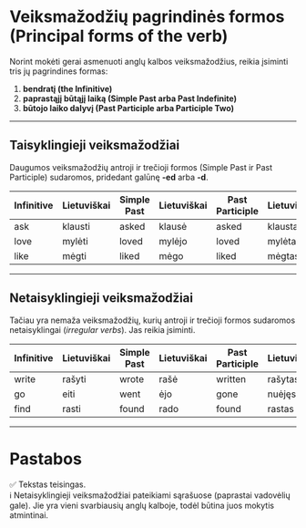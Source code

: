 # Veiksmažodžių pagrindinės formos (Principal forms of the verb)

Norint mokėti gerai asmenuoti anglų kalbos veiksmažodžius, reikia įsiminti tris jų pagrindines formas:
1. **bendratį (the Infinitive)**
2. **paprastąjį būtąjį laiką (Simple Past arba Past Indefinite)**
3. **būtojo laiko dalyvį (Past Participle arba Participle Two)**

---

## Taisyklingieji veiksmažodžiai
Daugumos veiksmažodžių antroji ir trečioji formos (Simple Past ir Past Participle) sudaromos, pridedant galūnę **-ed** arba **-d**.

| Infinitive | Lietuviškai | Simple Past | Lietuviškai | Past Participle | Lietuviškai |
|------------|-------------|-------------|--------------|-----------------|-------------|
| ask        | klausti     | asked       | klausė       | asked           | klaustas    |
| love       | mylėti      | loved       | mylėjo       | loved           | mylėtas     |
| like       | mėgti       | liked       | mėgo         | liked           | mėgtas      |

---

## Netaisyklingieji veiksmažodžiai
Tačiau yra nemaža veiksmažodžių, kurių antroji ir trečioji formos sudaromos netaisyklingai (*irregular verbs*). Jas reikia įsiminti.

| Infinitive | Lietuviškai | Simple Past | Lietuviškai | Past Participle | Lietuviškai |
|------------|-------------|-------------|--------------|-----------------|-------------|
| write      | rašyti      | wrote       | rašė         | written         | rašytas     |
| go         | eiti        | went        | ėjo          | gone            | nuėjęs      |
| find       | rasti       | found       | rado         | found           | rastas      |

---

# Pastabos
✅ Tekstas teisingas.  
ℹ️ Netaisyklingieji veiksmažodžiai pateikiami sąrašuose (paprastai vadovėlių gale). Jie yra vieni svarbiausių anglų kalboje, todėl būtina juos mokytis atmintinai.  
